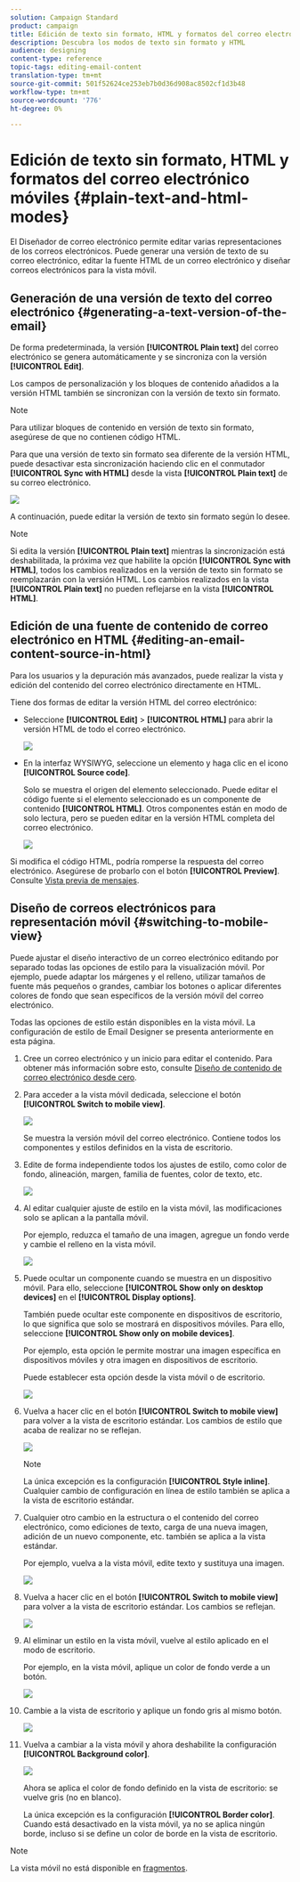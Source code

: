 ```yaml
---
solution: Campaign Standard
product: campaign
title: Edición de texto sin formato, HTML y formatos del correo electrónico móviles
description: Descubra los modos de texto sin formato y HTML
audience: designing
content-type: reference
topic-tags: editing-email-content
translation-type: tm+mt
source-git-commit: 501f52624ce253eb7b0d36d908ac8502cf1d3b48
workflow-type: tm+mt
source-wordcount: '776'
ht-degree: 0%

---
```



# Edición de texto sin formato, HTML y formatos del correo electrónico móviles {#plain-text-and-html-modes}

El Diseñador de correo electrónico permite editar varias representaciones de los correos electrónicos. Puede generar una versión de texto de su correo electrónico, editar la fuente HTML de un correo electrónico y diseñar correos electrónicos para la vista móvil.

## Generación de una versión de texto del correo electrónico {#generating-a-text-version-of-the-email}

De forma predeterminada, la versión **[!UICONTROL Plain text]** del correo electrónico se genera automáticamente y se sincroniza con la versión **[!UICONTROL Edit]**.

Los campos de personalización y los bloques de contenido añadidos a la versión HTML también se sincronizan con la versión de texto sin formato.

>[!NOTE]
>
>Para utilizar bloques de contenido en versión de texto sin formato, asegúrese de que no contienen código HTML.

Para que una versión de texto sin formato sea diferente de la versión HTML, puede desactivar esta sincronización haciendo clic en el conmutador **[!UICONTROL Sync with HTML]** desde la vista **[!UICONTROL Plain text]** de su correo electrónico.

![](assets/email_designer_textversion.png)

A continuación, puede editar la versión de texto sin formato según lo desee.

>[!NOTE]
>
>Si edita la versión **[!UICONTROL Plain text]** mientras la sincronización está deshabilitada, la próxima vez que habilite la opción **[!UICONTROL Sync with HTML]**, todos los cambios realizados en la versión de texto sin formato se reemplazarán con la versión HTML. Los cambios realizados en la vista **[!UICONTROL Plain text]** no pueden reflejarse en la vista **[!UICONTROL HTML]**.

## Edición de una fuente de contenido de correo electrónico en HTML {#editing-an-email-content-source-in-html}

Para los usuarios y la depuración más avanzados, puede realizar la vista y edición del contenido del correo electrónico directamente en HTML.

Tiene dos formas de editar la versión HTML del correo electrónico:

* Seleccione **[!UICONTROL Edit]** > **[!UICONTROL HTML]** para abrir la versión HTML de todo el correo electrónico.

   ![](assets/email_designer_html1.png)

* En la interfaz WYSIWYG, seleccione un elemento y haga clic en el icono **[!UICONTROL Source code]**.

   Solo se muestra el origen del elemento seleccionado. Puede editar el código fuente si el elemento seleccionado es un componente de contenido **[!UICONTROL HTML]**. Otros componentes están en modo de solo lectura, pero se pueden editar en la versión HTML completa del correo electrónico.

   ![](assets/email_designer_html2.png)

Si modifica el código HTML, podría romperse la respuesta del correo electrónico. Asegúrese de probarlo con el botón **[!UICONTROL Preview]**. Consulte [Vista previa de mensajes](../../sending/using/previewing-messages.md).

## Diseño de correos electrónicos para representación móvil {#switching-to-mobile-view}

Puede ajustar el diseño interactivo de un correo electrónico editando por separado todas las opciones de estilo para la visualización móvil. Por ejemplo, puede adaptar los márgenes y el relleno, utilizar tamaños de fuente más pequeños o grandes, cambiar los botones o aplicar diferentes colores de fondo que sean específicos de la versión móvil del correo electrónico.

Todas las opciones de estilo están disponibles en la vista móvil. La configuración de estilo de Email Designer se presenta anteriormente en esta página.

1. Cree un correo electrónico y un inicio para editar el contenido. Para obtener más información sobre esto, consulte [Diseño de contenido de correo electrónico desde cero](../../designing/using/designing-from-scratch.md#designing-an-email-content-from-scratch).
1. Para acceder a la vista móvil dedicada, seleccione el botón **[!UICONTROL Switch to mobile view]**.

   ![](assets/email_designer_mobile_view_switch.png)

   Se muestra la versión móvil del correo electrónico. Contiene todos los componentes y estilos definidos en la vista de escritorio.

1. Edite de forma independiente todos los ajustes de estilo, como color de fondo, alineación, margen, familia de fuentes, color de texto, etc.

   ![](assets/email_designer_mobile_view.png)

1. Al editar cualquier ajuste de estilo en la vista móvil, las modificaciones solo se aplican a la pantalla móvil.

   Por ejemplo, reduzca el tamaño de una imagen, agregue un fondo verde y cambie el relleno en la vista móvil.

   ![](assets/email_designer_mobile_view_change.png)

1. Puede ocultar un componente cuando se muestra en un dispositivo móvil. Para ello, seleccione **[!UICONTROL Show only on desktop devices]** en el **[!UICONTROL Display options]**.

   También puede ocultar este componente en dispositivos de escritorio, lo que significa que solo se mostrará en dispositivos móviles. Para ello, seleccione **[!UICONTROL Show only on mobile devices]**.

   Por ejemplo, esta opción le permite mostrar una imagen específica en dispositivos móviles y otra imagen en dispositivos de escritorio.

   Puede establecer esta opción desde la vista móvil o de escritorio.

   ![](assets/email_designer_mobile_hide.png)

1. Vuelva a hacer clic en el botón **[!UICONTROL Switch to mobile view]** para volver a la vista de escritorio estándar. Los cambios de estilo que acaba de realizar no se reflejan.

   ![](assets/email_designer_mobile_view_desktop_no-change.png)

   >[!NOTE]
   >
   >La única excepción es la configuración **[!UICONTROL Style inline]**. Cualquier cambio de configuración en línea de estilo también se aplica a la vista de escritorio estándar.

1. Cualquier otro cambio en la estructura o el contenido del correo electrónico, como ediciones de texto, carga de una nueva imagen, adición de un nuevo componente, etc. también se aplica a la vista estándar.

   Por ejemplo, vuelva a la vista móvil, edite texto y sustituya una imagen.

   ![](assets/email_designer_mobile_view_change_content.png)

1. Vuelva a hacer clic en el botón **[!UICONTROL Switch to mobile view]** para volver a la vista de escritorio estándar. Los cambios se reflejan.

   ![](assets/email_designer_mobile_view_desktop_content-change.png)

1. Al eliminar un estilo en la vista móvil, vuelve al estilo aplicado en el modo de escritorio.

   Por ejemplo, en la vista móvil, aplique un color de fondo verde a un botón.

   ![](assets/email_designer_mobile_view_background_mobile.png)

1. Cambie a la vista de escritorio y aplique un fondo gris al mismo botón.

   ![](assets/email_designer_mobile_view_background_desktop.png)

1. Vuelva a cambiar a la vista móvil y ahora deshabilite la configuración **[!UICONTROL Background color]**.

   ![](assets/email_designer_mobile_view_background_mobile_disabled.png)

   Ahora se aplica el color de fondo definido en la vista de escritorio: se vuelve gris (no en blanco).

   La única excepción es la configuración **[!UICONTROL Border color]**. Cuando está desactivado en la vista móvil, ya no se aplica ningún borde, incluso si se define un color de borde en la vista de escritorio.

>[!NOTE]
>
>La vista móvil no está disponible en [fragmentos](../../designing/using/using-reusable-content.md#about-fragments).

